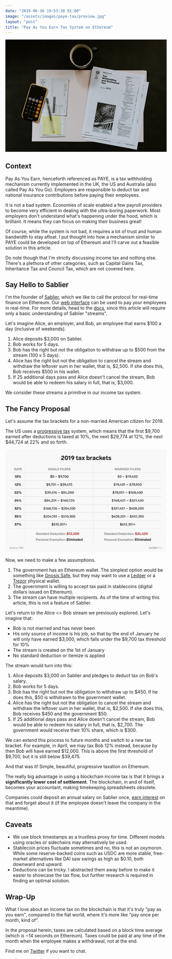 ```yaml
---
date: "2019-06-16 19:53:38 01:00"
image: "/assets/images/paye-tax/preview.jpg"
layout: "post"
title: "Pay As You Earn Tax System on Ethereum"
---
```


![Cover](/assets/images/paye-tax/preview.jpg)

## Context

Pay As You Earn, henceforth referenced as PAYE, is a tax withholding mechanism currently implemented in the UK, the US
and Australia (also called Pay As You Go). Employers are responsible to deduct tax and national insurance contributions
before paying their employees.

It is not a bad system. Economies of scale enabled a few payroll providers to become very efficient in dealing with the
ultra-boring paperwork. Most employers don't understand what's happening under the hood, which is brilliant. It means
they can focus on making their business great!

Of course, while the system is not bad, it requires a lot of trust and human bandwidth to stay afloat. I put thought
into how a mechanism similar to PAYE could be developed on top of Ethereum and I'll carve out a feasible solution in
this article.

Do note though that I'm strictly discussing income tax and nothing else. There's a plethora of other categories, such as
Capital Gains Tax, Inheritance Tax and Council Tax, which are not covered here.

## Say Hello to Sablier

I'm the founder of [Sablier](https://twitter.com/Sablier), which we like to call the protocol for real-time finance on
Ethereum. Our [web interface](https://sablier.com) can be used to pay your employees in real-time. For more details,
head to the [docs](https://docs.sablier.com), since this article will require only a basic understanding of Sablier
"streams".

Let's imagine Alice, an employer, and Bob, an employee that earns \$100 a day (inclusive of weekends).

1. Alice deposits \$3,000 on Sablier.
2. Bob works for 5 days.
3. Bob has the right but not the obligation to withdraw up to \$500 from the stream (100 x 5 days).
4. Alice has the right but not the obligation to cancel the stream and withdraw the leftover sum in her wallet, that is,
   $2,500. If she does this, Bob receives $500 in his wallet.
5. If 25 additional days pass and Alice doesn't cancel the stream, Bob would be able to redeem his salary in full, that
   is, \$3,000.

We consider these streams a primitive in our income tax system.

## The Fancy Proposal

Let's assume the tax brackets for a non-married American citizen for 2019.

The US uses a [progressive tax](https://www.investopedia.com/terms/p/progressivetax.asp) system, which means that the
first $9,700 earned after deductions is taxed at 10%, the next $29,774 at 12%, the next \$44,724 at 22% and so forth.

![US 2018-2019](/assets/images/paye-tax/us-2018-2019.jpg)

Now, we need to make a few assumptions.

1. The government has an Ethereum wallet. The simplest option would be something like
   [Gnosis Safe](https://safe.gnosis.io), but they may want to use a [Ledger](https://www.ledger.com/) or a
   [Trezor](https://trezor.io) physical wallet.
2. The government is willing to accept tax paid in stablecoins (digital dollars issued on Ethereum).
3. The stream can have multiple recipients. As of the time of writing this article, this is not a feature of Sablier.

Let's return to the Alice <> Bob stream we previously explored. Let's imagine that:

- Bob is not married and has never been
- His only source of income is his job, so that by the end of January he will only have earned $3,000, which falls under
  the $9,700 tax threshold for 10%
- The stream is created on the 1st of January
- No standard deduction or itemize is applied

The stream would turn into this:

1. Alice deposits \$3,000 on Sablier and pledges to deduct tax on Bob's salary.
2. Bob works for 5 days.
3. Bob has the right but not the obligation to withdraw up to $450. If he does this, $50 is withdrawn to the government
   wallet.
4. Alice has the right but not the obligation to cancel the stream and withdraw the leftover sum in her wallet, that is,
   $2,500. If she does this, Bob receives $450 and the government \$50.
5. If 25 additional days pass and Alice doesn't cancel the stream, Bob would be able to redeem his salary in full, that
   is, $2,700. The government would receive their 10% share, which is $300.

We can extend this process to future months and switch to a new tax bracket. For example, in April, we may tax Bob 12%
instead, because by then Bob will have earned $12,000. This is above the first threshold of $9,700, but it is still
below \$39,475.

And that was it! Simple, beautiful, progressive taxation on Ethereum.

The really big advantage in using a blockchain income tax is that it brings a **significantly lower cost of
settlement**. The blockchain, in and of itself, becomes your accountant, making timekeeping spreadsheets obsolete.

Companies could deposit an annual salary on Sablier once,
[earn interest](https://twitter.com/LeoMorozovskii/status/1135514454072922114) on that and forget about it (if the
employee doesn't leave the company in the meantime).

## Caveats

- We use block timestamps as a trustless proxy for time. Different models using oracles or sidechains may alternatively
  be used.
- Stablecoin prices fluctuate sometimes and no, this is not an oxymoron. While some reserve-backed coins such as USDC
  are more stable, free-market alternatives like DAI saw swings as high as \$0.10, both downward and upward.
- Deductions can be tricky. I abstracted them away before to make it easier to showcase the tax flow, but further
  research is required in finding an optimal solution.

## Wrap-Up

What I love about an income tax on the blockchain is that it's truly "pay as you earn", compared to the fiat world,
where it's more like "pay once per month, kind of".

In the proposal herein, taxes are calculated based on a block time average (which is ~14 seconds on Ethereum). Taxes
could be paid at any time of the month when the employee makes a withdrawal, not at the end.

Find me on [Twitter](https://twitter.com/PaulRBerg) if you want to chat.

